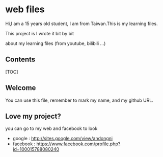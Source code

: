 # web files

Hi,I am a 15 years old student, I am from Taiwan.This is my learning files.

This project is I wrote it bit by bit

about my learning files (from youtube, bilibili ...)

## Contents

[TOC]

## Welcome
You can use this file, remember to mark my name, and my github URL.

## Love my project?
you can go to my web and facebook to look

- google :
http://sites.google.com/view/andongni
- facebook :
https://www.facebook.com/profile.php?id=100015788080240
